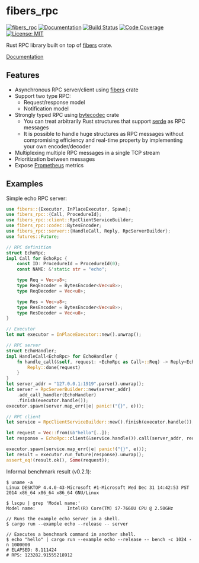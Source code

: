 fibers_rpc
==========

[![fibers_rpc](http://meritbadge.herokuapp.com/fibers_rpc)](https://crates.io/crates/fibers_rpc)
[![Documentation](https://docs.rs/fibers_rpc/badge.svg)](https://docs.rs/fibers_rpc)
[![Build Status](https://travis-ci.org/sile/fibers_rpc.svg?branch=master)](https://travis-ci.org/sile/fibers_rpc)
[![Code Coverage](https://codecov.io/gh/sile/fibers_rpc/branch/master/graph/badge.svg)](https://codecov.io/gh/sile/fibers_rpc/branch/master)
[![License: MIT](https://img.shields.io/badge/license-MIT-blue.svg)](LICENSE)

Rust RPC library built on top of [fibers] crate.

[Documentation](https://docs.rs/fibers_rpc)

[fibers]: https://github.com/dwango/fibers-rs

Features
---------

- Asynchronous RPC server/client using [fibers] crate
- Support two type RPC:
  - Request/response model
  - Notification model
- Strongly typed RPC using [bytecodec] crate
  - You can treat arbitrarily Rust structures that support [serde] as RPC messages
  - It is possible to handle huge structures as RPC messages without compromising efficiency and real-time property by implementing your own encoder/decoder
- Multiplexing multiple RPC messages in a single TCP stream
- Prioritization between messages
- Expose [Prometheus] metrics

[fibers]: https://github.com/dwango/fibers-rs
[bytecodec]: https://github.com/sile/bytecodec
[serde]: https://crates.io/crates/serde
[Prometheus]: https://prometheus.io/

Examples
--------

Simple echo RPC server:
```rust
use fibers::{Executor, InPlaceExecutor, Spawn};
use fibers_rpc::{Call, ProcedureId};
use fibers_rpc::client::RpcClientServiceBuilder;
use fibers_rpc::codec::BytesEncoder;
use fibers_rpc::server::{HandleCall, Reply, RpcServerBuilder};
use futures::Future;

// RPC definition
struct EchoRpc;
impl Call for EchoRpc {
    const ID: ProcedureId = ProcedureId(0);
    const NAME: &'static str = "echo";

    type Req = Vec<u8>;
    type ReqEncoder = BytesEncoder<Vec<u8>>;
    type ReqDecoder = Vec<u8>;

    type Res = Vec<u8>;
    type ResEncoder = BytesEncoder<Vec<u8>>;
    type ResDecoder = Vec<u8>;
}

// Executor
let mut executor = InPlaceExecutor::new().unwrap();

// RPC server
struct EchoHandler;
impl HandleCall<EchoRpc> for EchoHandler {
    fn handle_call(&self, request: <EchoRpc as Call>::Req) -> Reply<EchoRpc> {
        Reply::done(request)
    }
}
let server_addr = "127.0.0.1:1919".parse().unwrap();
let server = RpcServerBuilder::new(server_addr)
    .add_call_handler(EchoHandler)
    .finish(executor.handle());
executor.spawn(server.map_err(|e| panic!("{}", e)));

// RPC client
let service = RpcClientServiceBuilder::new().finish(executor.handle());

let request = Vec::from(&b"hello"[..]);
let response = EchoRpc::client(&service.handle()).call(server_addr, request.clone());

executor.spawn(service.map_err(|e| panic!("{}", e)));
let result = executor.run_future(response).unwrap();
assert_eq!(result.ok(), Some(request));
```

Informal benchmark result (v0.2.1):

```console
$ uname -a
Linux DESKTOP 4.4.0-43-Microsoft #1-Microsoft Wed Dec 31 14:42:53 PST 2014 x86_64 x86_64 x86_64 GNU/Linux

$ lscpu | grep 'Model name:'
Model name:            Intel(R) Core(TM) i7-7660U CPU @ 2.50GHz

// Runs the example echo server in a shell.
$ cargo run --example echo --release -- server

// Executes a benchmark command in another shell.
$ echo "hello" | cargo run --example echo --release -- bench -c 1024 -n 1000000
# ELAPSED: 8.111424
# RPS: 123282.91555218912
```

